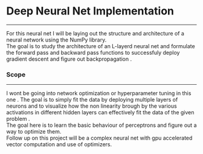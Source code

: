 # Deep Neural Net Implementation 
------------------------------------  

For this neural net I will be laying out the structure and architecture of a neural network using the NumPy library.  
The goal is to study the architecture of an L-layerd neural net and formulate the forward pass and backward pass functions to successfuly deploy gradient descent and figure out backpropagation .  

### Scope
------------------------------------  
I wont be going into network optimization or hyperparameter tuning in this one . The goal is to simply fit the data by deploying multiple layers of neurons and to visualize how the non linearity brough by the various activations in different hidden layers can effectively fit the data of the given problem .  
The goal here is to learn the basic behaviour of perceptrons and figure out a way to optimize them.  
Follow up on this project will be a complex neural net with gpu accelerated vector computation and use of optimizers. 